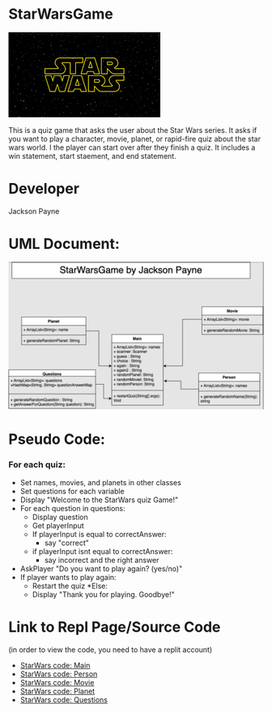 # StarWarsGame

![StarWars Logo](https://github.com/J-ack-son/StarWarsGame/blob/main/images/starwars.png?raw=true)

This is a quiz game that asks the user about the Star Wars series. It asks if you want to play a character, movie, planet, or rapid-fire quiz about the star wars world.
I the player can start over after they finish a quiz.
It includes a win statement, start staement, and end statement.

# Developer
Jackson Payne


# UML Document:

![StarWarsGame UML](https://github.com/J-ack-son/StarWarsGame/blob/main/images/UML.png?raw=true)

# Pseudo Code:
### For each quiz:
* Set names, movies, and planets in other classes
* Set questions for each variable
* Display "Welcome to the StarWars quiz Game!"
* For each question in questions:
   * Display question
   * Get playerInput
   * If playerInput is equal to correctAnswer:
     * say "correct"
   * if playerInput isnt equal to correctAnswer:
     * say incorrect and the right answer
* AskPlayer "Do you want to play again? (yes/no)"
* If player wants to play again:
   * Restart the quiz
*Else:
   * Display "Thank you for playing. Goodbye!"
 
# Link to Repl Page/Source Code
(in order to view the code, you need to have a replit account)
* [StarWars code: Main](https://github.com/J-ack-son/StarWarsGame/blob/main/src/Main.java)
* [StarWars code: Person](https://github.com/J-ack-son/StarWarsGame/blob/main/src/Person.java)
* [StarWars code: Movie](https://github.com/J-ack-son/StarWarsGame/blob/main/src/Movie.java)
* [StarWars code: Planet](https://github.com/J-ack-son/StarWarsGame/blob/main/src/Planet.java)
* [StarWars code: Questions]() 
